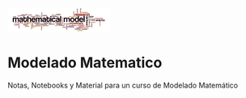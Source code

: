 <img width="40%" src="figures/mathematical-model-cloud.jpg">

# Modelado Matematico
Notas, Notebooks y Material para un curso de Modelado Matemático
